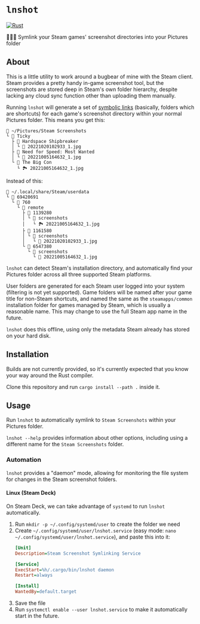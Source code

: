 # `lnshot`

[![Rust](https://github.com/ticky/lnshot/actions/workflows/rust.yml/badge.svg)](https://github.com/ticky/lnshot/actions/workflows/rust.yml)

🧖🏻‍♀️ Symlink your Steam games' screenshot directories into your Pictures folder

## About

This is a little utility to work around a bugbear of mine with the Steam client. Steam provides a pretty handy in-game screenshot tool, but the screenshots are stored deep in Steam's own folder hierarchy, despite lacking any cloud sync function other than uploading them manually.

Running `lnshot` will generate a set of [symbolic links](https://en.wikipedia.org/wiki/Symbolic_link) (basically, folders which are shortcuts) for each game's screenshot directory within your normal Pictures folder. This means you get this:

```
📂 ~/Pictures/Steam Screenshots
└ 📂 Ticky
  ├ 📂 Hardspace Shipbreaker
  │ └ 🌌 20221020102933_1.jpg
  ├ 📂 Need for Speed: Most Wanted
  │ └ 🌃 20221005164632_1.jpg
  └ 📂 The Big Con
    └ 🏞 20221005164632_1.jpg
```

Instead of this:

```
📂 ~/.local/share/Steam/userdata
└ 📂 69420691
  └ 📂 760
    └ 📂 remote
      ├ 📂 1139280
      │ └ 📂 screenshots
      │   └ 🏞 20221005164632_1.jpg
      ├ 📂 1161580
      │ └ 📂 screenshots
      │   └ 🌌 20221020102933_1.jpg
      └ 📂 6547380
        └ 📂 screenshots
          └ 🌃 20221005164632_1.jpg
```

`lnshot` can detect Steam's installation directory, and automatically find your Pictures folder across all three supported Steam platforms.

User folders are generated for each Steam user logged into your system (filtering is not yet supported). Game folders will be named after your game title for non-Steam shortcuts, and named the same as the `steamapps/common` installation folder for games managed by Steam, which is usually a reasonable name. This may change to use the full Steam app name in the future.

`lnshot` does this offline, using only the metadata Steam already has stored on your hard disk.

## Installation

Builds are not currently provided, so it's currently expected that you know your way around the Rust compiler.

Clone this repository and run `cargo install --path .` inside it.

## Usage

Run `lnshot` to automatically symlink to `Steam Screenshots` within your Pictures folder.

`lnshot --help` provides information about other options, including using a different name for the `Steam Screenshots` folder.

### Automation

`lnshot` provides a "daemon" mode, allowing for monitoring the file system for changes in the Steam screenshot folders.

#### Linux (Steam Deck)

On Steam Deck, we can take advantage of `systemd` to run `lnshot` automatically.

1. Run `mkdir -p ~/.config/systemd/user` to create the folder we need
2. Create `~/.config/systemd/user/lnshot.service` (easy mode: `nano ~/.config/systemd/user/lnshot.service`), and paste this into it:
   ```ini
   [Unit]
   Description=Steam Screenshot Symlinking Service

   [Service]
   ExecStart=%h/.cargo/bin/lnshot daemon
   Restart=always

   [Install]
   WantedBy=default.target
   ```
3. Save the file
4. Run `systemctl enable --user lnshot.service` to make it automatically start in the future.

